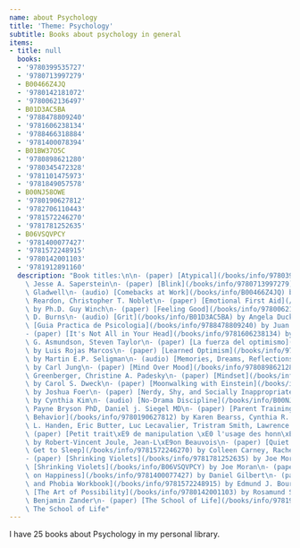 ```yaml
---
name: about Psychology
title: 'Theme: Psychology'
subtitle: Books about psychology in general
items:
- title: null
  books:
  - '9780399535727'
  - '9780713997279'
  - B00466Z4JQ
  - '9780142181072'
  - '9780062136497'
  - B01D3AC5BA
  - '9788478809240'
  - '9781606238134'
  - '9788466318884'
  - '9781400078394'
  - B01BW37O5C
  - '9780898621280'
  - '9780345472328'
  - '9781101475973'
  - '9781849057578'
  - B00NJ58OWE
  - '9780190627812'
  - '9782706110443'
  - '9781572246270'
  - '9781781252635'
  - B06VSQVPCY
  - '9781400077427'
  - '9781572248915'
  - '9780142001103'
  - '9781912891160'
  description: "Book titles:\n\n- (paper) [Atypical](/books/info/9780399535727) by\
    \ Jesse A. Saperstein\n- (paper) [Blink](/books/info/9780713997279) by Malcolm\
    \ Gladwell\n- (audio) [Comebacks at Work](/books/info/B00466Z4JQ) by Kathleen\
    \ Reardon, Christopher T. Noblet\n- (paper) [Emotional First Aid](/books/info/9780142181072)\
    \ by Ph.D. Guy Winch\n- (paper) [Feeling Good](/books/info/9780062136497) by David\
    \ D. Burns\n- (audio) [Grit](/books/info/B01D3AC5BA) by Angela Duckworth\n- (paper)\
    \ [Guia Practica de Psicologia](/books/info/9788478809240) by Juan Antonio Vallejo-Nagera\n\
    - (paper) [It's Not All in Your Head](/books/info/9781606238134) by Gordon J.\
    \ G. Asmundson, Steven Taylor\n- (paper) [La fuerza del optimismo](/books/info/9788466318884)\
    \ by Luis Rojas Marcos\n- (paper) [Learned Optimism](/books/info/9781400078394)\
    \ by Martin E.P. Seligman\n- (audio) [Memories, Dreams, Reflections](/books/info/B01BW37O5C)\
    \ by Carl Jung\n- (paper) [Mind Over Mood](/books/info/9780898621280) by Dennis\
    \ Greenberger, Christine A. Padesky\n- (paper) [Mindset](/books/info/9780345472328)\
    \ by Carol S. Dweck\n- (paper) [Moonwalking with Einstein](/books/info/9781101475973)\
    \ by Joshua Foer\n- (paper) [Nerdy, Shy, and Socially Inappropriate](/books/info/9781849057578)\
    \ by Cynthia Kim\n- (audio) [No-Drama Discipline](/books/info/B00NJ58OWE) by Tina\
    \ Payne Bryson PhD, Daniel j. Siegel MD\n- (paper) [Parent Training for Disruptive\
    \ Behavior](/books/info/9780190627812) by Karen Bearss, Cynthia R. Johnson, Benjamin\
    \ L. Handen, Eric Butter, Luc Lecavalier, Tristram Smith, Lawrence Scahill\n-\
    \ (paper) [Petit trait\xE9 de manipulation \xE0 l'usage des honn\xEAtes gens](/books/info/9782706110443)\
    \ by Robert-Vincent Joule, Jean-L\xE9on Beauvois\n- (paper) [Quiet Your Mind and\
    \ Get to Sleep](/books/info/9781572246270) by Colleen Carney, Rachel Manber\n\
    - (paper) [Shrinking Violets](/books/info/9781781252635) by Joe Moran\n- (audio)\
    \ [Shrinking Violets](/books/info/B06VSQVPCY) by Joe Moran\n- (paper) [Stumbling\
    \ on Happiness](/books/info/9781400077427) by Daniel Gilbert\n- (paper) [The Anxiety\
    \ and Phobia Workbook](/books/info/9781572248915) by Edmund J. Bourne\n- (paper)\
    \ [The Art of Possibility](/books/info/9780142001103) by Rosamund Stone Zander,\
    \ Benjamin Zander\n- (paper) [The School of Life](/books/info/9781912891160) by\
    \ The School of Life"
---
```

I have 25 books about Psychology in my personal library.
